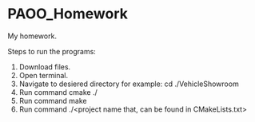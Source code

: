 # PAOO_Homework

My homework.

Steps to run the programs:

1. Download files.
2. Open terminal.
3. Navigate to desiered directory
     for example: cd ./VehicleShowroom
4. Run command   cmake ./
5. Run command   make
6. Run command  ./<project name that, can be found in CMakeLists.txt>
